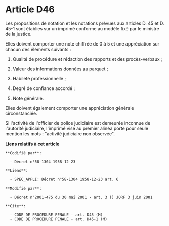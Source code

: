 # Article D46

Les propositions de notation et les notations prévues aux articles D. 45 et D. 45-1 sont établies sur un imprimé conforme au
modèle fixé par le ministre de la justice.

Elles doivent comporter une note chiffrée de 0 à 5 et une appréciation sur chacun des éléments suivants :

1. Qualité de procédure et rédaction des rapports et des procès-verbaux ;

2. Valeur des informations données au parquet ;

3. Habileté professionnelle ;

4. Degré de confiance accordé ;

5. Note générale.

Elles doivent également comporter une appréciation générale circonstanciée.

Si l'activité de l'officier de police judiciaire est demeurée inconnue de l'autorité judiciaire, l'imprimé visé au premier
alinéa porte pour seule mention les mots : "activité judiciaire non observée".

**Liens relatifs à cet article**

	**Codifié par**:

	  - Décret n°58-1304 1958-12-23

	**Liens**:

	  - SPEC_APPLI: Décret n°58-1304 1958-12-23 art. 6

	**Modifié par**:

	  - Décret n°2001-475 du 30 mai 2001 - art. 3 () JORF 3 juin 2001

	**Cite**:

	  - CODE DE PROCEDURE PENALE - art. D45 (M)
	  - CODE DE PROCEDURE PENALE - art. D45-1 (M)
